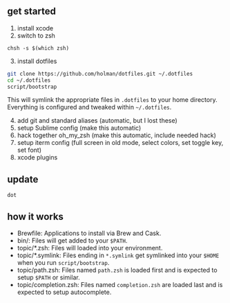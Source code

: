 ## get started

1. install xcode
2. switch to zsh

````
chsh -s $(which zsh)
````

3. install dotfiles

```sh
git clone https://github.com/holman/dotfiles.git ~/.dotfiles
cd ~/.dotfiles
script/bootstrap
```

This will symlink the appropriate files in `.dotfiles` to your home directory.
Everything is configured and tweaked within `~/.dotfiles`.


4. add git and standard aliases (automatic, but I lost these)
5. setup Sublime config (make this automatic)
6. hack together oh_my_zsh (make this automatic, include needed hack)
7. setup iterm config (full screen in old mode, select colors, set toggle key, set font)
8. xcode plugins

## update

````
dot
````

## how it works

- Brewfile: Applications to install via Brew and Cask.
- bin/: Files will get added to your `$PATH`.
- topic/*.zsh: Files will loaded into your environment.
- topic/*.symlink: Files ending in `*.symlink` get symlinked into your `$HOME` when you run `script/bootstrap`.
- topic/path.zsh: Files named `path.zsh` is loaded first and is expected to setup `$PATH` or similar.
- topic/completion.zsh: Files named `completion.zsh` are loaded last and is expected to setup autocomplete.